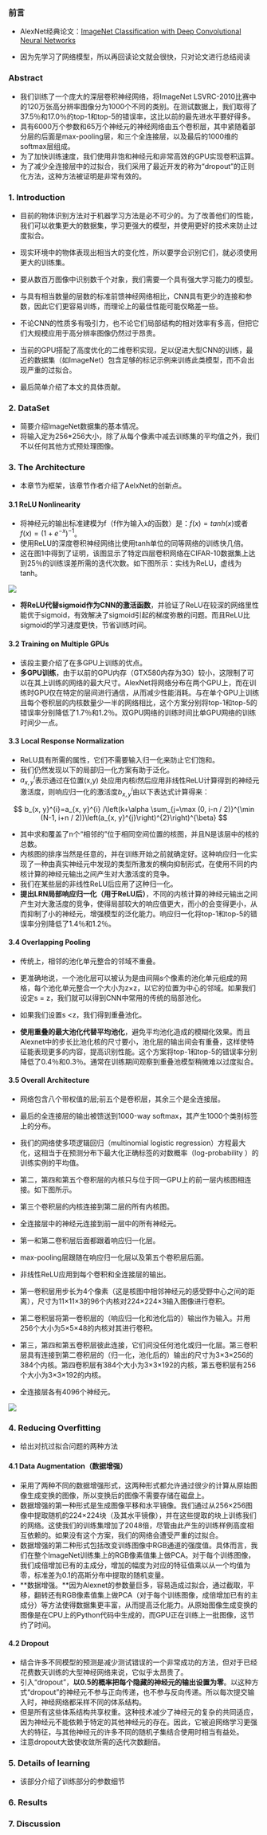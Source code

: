 ### 前言

- AlexNet经典论文：[ImageNet Classification with Deep Convolutional Neural Networks](https://papers.nips.cc/paper/4824-imagenet-classification-with-deep-convolutional-neural-networks.pdf)

- 因为先学习了网络模型，所以再回读论文就会很快，只对论文进行总结阅读

### Abstract

- 我们训练了一个庞大的深层卷积神经网络，将ImageNet LSVRC-2010比赛中的120万张高分辨率图像分为1000个不同的类别。在测试数据上，我们取得了37.5％和17.0％的top-1和top-5的错误率，这比以前的最先进水平要好得多。
- 具有6000万个参数和65万个神经元的神经网络由五个卷积层，其中紧随着部分层的后面是max-pooling层，和三个全连接层，以及最后的1000维的softmax层组成。
- 为了加快训练速度，我们使用非饱和神经元和非常高效的GPU实现卷积运算。
- 为了减少全连接层中的过拟合，我们采用了最近开发的称为“dropout”的正则化方法，这种方法被证明是非常有效的。

### 1. Introduction

- 目前的物体识别方法对于机器学习方法是必不可少的。为了改善他们的性能，我们可以收集更大的数据集，学习更强大的模型，并使用更好的技术来防止过度拟合。
- 现实环境中的物体表现出相当大的变化性，所以要学会识别它们，就必须使用更大的训练集。
- 要从数百万图像中识别数千个对象，我们需要一个具有强大学习能力的模型。
- 与具有相当数量的层数的标准前馈神经网络相比，CNN具有更少的连接和参数，因此它们更容易训练，而理论上的最佳性能可能仅略差一些。
- 不论CNN的性质多有吸引力，也不论它们局部结构的相对效率有多高，但把它们大规模应用于高分辨率图像仍然过于昂贵。
- 当前的GPU搭配了高度优化的二维卷积实现，足以促进大型CNN的训练，最近的数据集（如ImageNet）包含足够的标记示例来训练此类模型，而不会出现严重的过拟合。

- 最后简单介绍了本文的具体贡献。

### 2. DataSet

- 简要介绍ImageNet数据集的基本情况。
- 将输入定为256*256大小，除了从每个像素中减去训练集的平均值之外，我们不以任何其他方式预处理图像。

### 3. The Architecture

- 本章节为框架，该章节作者介绍了AelxNet的创新点。

#### 3.1 ReLU Nonlinearity

- 将神经元的输出标准建模为f（f作为输入x的函数）是：$f(x)=tanh(x)$或者$f(x)=(1+e^{-x})^{-1}$。
- 使用ReLU的深度卷积神经网络比使用tanh单位的同等网络的训练快几倍。
- 这在图1中得到了证明，该图显示了特定四层卷积网络在CIFAR-10数据集上达到25％的训练误差所需的迭代次数。如下图所示：实线为ReLU，虚线为tanh。

![](https://blog-1258986886.cos.ap-beijing.myqcloud.com/paper/3-1.jpg)

- **将ReLU代替sigmoid作为CNN的激活函数**，并验证了ReLU在较深的网络里性能优于sigmoid，有效解决了sigmoid引起的梯度弥散的问题。而且ReLU比sigmoid的学习速度更快，节省训练时间。

#### 3.2 Training on Multiple GPUs

-  该段主要介绍了在多GPU上训练的优点。
-  **多GPU训练**，由于以前的GPU内存（GTX580内存为3G）较小，这限制了可以在其上训练的网络的最大尺寸。AlexNet将网络分布在两个GPU上，而在训练时GPU仅在特定的层间进行通信，从而减少性能消耗。与在单个GPU上训练且每个卷积层的内核数量少一半的网络相比，这个方案分别将top-1和top-5的错误率分别降低了1.7％和1.2％。双GPU网络的训练时间比单GPU网络的训练时间少一点。

#### 3.3 Local Response Normalization

- ReLU具有所需的属性，它们不需要输入归一化来防止它们饱和。
- 我们仍然发现以下的局部归一化方案有助于泛化。
- $a_{x,y}^i$表示通过在位置(x,y) 处应用内核i然后应用非线性ReLU计算得到的神经元激活度，则响应归一化的激活度$b_{x,y}^i$由以下表达式计算得来：

$$
b_{x, y}^{i}=a_{x, y}^{i} /\left(k+\alpha \sum_{j=\max (0, i-n / 2)}^{\min (N-1, i+n / 2)}\left(a_{x, y}^{j}\right)^{2}\right)^{\beta}
$$

- 其中求和覆盖了n个“相邻的”位于相同空间位置的核图，并且N是该层中的核的总数。
- 内核图的排序当然是任意的，并在训练开始之前就确定好。这种响应归一化实现了一种由真实神经元中发现的类型所激发的横向抑制形式，在使用不同的内核计算的神经元输出之间产生对大激活度的竞争。
- 我们在某些层的非线性ReLU后应用了这种归一化。
- **提出LRN局部响应归一化（用于ReLU后）**，不同的内核计算的神经元输出之间产生对大激活度的竞争，使得局部较大的响应值更大，而小的会变得更小，从而抑制了小的神经元，增强模型的泛化能力。响应归一化将top-1和top-5的错误率分别降低了1.4％和1.2％。

#### 3.4 Overlapping Pooling

- 传统上，相邻的池化单元整合的邻域不重叠。
- 更准确地说，一个池化层可以被认为是由间隔s个像素的池化单元组成的网格，每个池化单元整合一个大小为z×z，以它的位置为中心的邻域。如果我们设定s = z，我们就可以得到CNN中常用的传统的局部池化。

- 如果我们设置s <z，我们得到重叠池化。
- **使用重叠的最大池化代替平均池化**，避免平均池化造成的模糊化效果。而且Alexnet中的步长比池化核的尺寸要小，池化层的输出间会有重叠，这样使特征能表现更多的内容，提高识别性能。这个方案将top-1和top-5的错误率分别降低了0.4％和0.3％。通常在训练期间观察到重叠池模型稍微难以过度拟合。

#### 3.5 Overall Architecture

- 网络包含八个带权值的层;前五个是卷积层，其余三个是全连接层。
- 最后的全连接层的输出被馈送到1000-way softmax，其产生1000个类别标签上的分布。
- 我们的网络使多项逻辑回归（multinomial logistic regression）方程最大化，这相当于在预测分布下最大化正确标签的对数概率（log-probability ）的训练实例的平均值。
- 第二，第四和第五个卷积层的内核只与位于同一GPU上的前一层内核图相连接。如下图所示。
- 第三个卷积层的内核连接到第二层的所有内核图。
- 全连接层中的神经元连接到前一层中的所有神经元。
- 第一和第二卷积层后面都跟着响应归一化层。 
- max-pooling层跟随在响应归一化层以及第五个卷积层后面。
- 非线性ReLU应用到每个卷积和全连接层的输出。

- 第一卷积层用步长为4个像素（这是核图中相邻神经元的感受野中心之间的距离），尺寸为11×11×3的96个内核对224×224×3输入图像进行卷积。
- 第二卷积层将第一卷积层的（响应归一化和池化后的）输出作为输入。并用256个大小为5×5×48的内核对其进行卷积。
- 第三，第四和第五卷积层彼此连接，它们间没任何池化或归一化层。第三卷积层具有连接到第二卷积层的（归一化，池化后的）输出的尺寸为3×3×256的384个内核。第四卷积层有384个大小为3×3×192的内核，第五卷积层有256个大小为3×3×192的内核。
- 全连接层各有4096个神经元。

![](https://blog-1258986886.cos.ap-beijing.myqcloud.com/paper/3-2.jpg)

### 4. Reducing Overfitting

- 给出对抗过拟合问题的两种方法

#### 4.1 Data Augmentation（数据增强）

- 采用了两种不同的数据增强形式，这两种形式都允许通过很少的计算从原始图像生成变换的图像，所以变换后的图像不需要存储在磁盘上。
- 数据增强的第一种形式是生成图像平移和水平镜像。我们通过从256×256图像中提取随机的224×224块（及其水平镜像），并在这些提取的块上训练我们的网络。这使我们的训练集增加了2048倍，尽管由此产生的训练样例高度相互依赖的。如果没有这个方案，我们的网络会遭受严重的过拟合。
- 数据增强的第二种形式包括改变训练图像中RGB通道的强度值。具体而言，我们在整个ImageNet训练集上的RGB像素值集上做PCA。对于每个训练图像，我们成倍增加已有的主成分，增加的幅度为对应的特征值乘以从一个均值为零，标准差为0.1的高斯分布中提取的随机变量。
- **数据增强。**因为Alexnet的参数量巨多，容易造成过拟合，通过截取，平移，翻转还有RGB像素值集上做PCA（对于每个训练图像，成倍增加已有的主成分）等方法使得数据集更丰富，从而提高泛化能力。从原始图像生成变换的图像是在CPU上的Python代码中生成的，而GPU正在训练上一批图像，这节约了时间。

#### 4.2 Dropout

- 结合许多不同模型的预测是减少测试错误的一个非常成功的方法，但对于已经花费数天训练的大型神经网络来说，它似乎太昂贵了。
- 引入“dropout”，**以0.5的概率把每个隐藏的神经元的输出设置为零**。以这种方式“dropout”的神经元不参与正向传递，也不参与反向传递。所以每次提交输入时，神经网络都采样不同的体系结构。
- 但是所有这些体系结构共享权重。这种技术减少了神经元的复杂的共同适应，因为神经元不能依赖于特定的其他神经元的存在。因此，它被迫网络学习更强大的特征，与其他神经元的许多不同的随机子集结合使用时相当有益处。
- 注意dropout大致使收敛所需的迭代次数翻倍。

### 5. Details of learning

- 该部分介绍了训练部分的参数细节

### 6. Results

### 7. Discussion